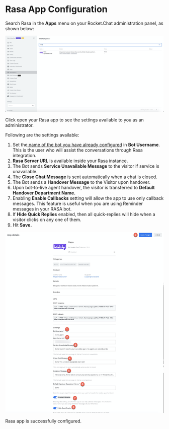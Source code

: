 # Rasa App Configuration

Search Rasa in the **Apps** menu on your Rocket.Chat administration panel, as shown below:

![](../../../../.gitbook/assets/image%20%28461%29.png)

Click open your Rasa app to see the settings available to you as an administrator.

Following are the settings available:

1. Set the[ name of the bot you have already configured](https://docs.rocket.chat/guides/apps-guides/omnichannel-apps/dialogflow-app/dialogflow-app-configuration/bot-user-configuration) in **Bot Username**. This is the user who will assist the conversations through Rasa integration. 
2. **Rasa Server URL** is available inside your Rasa instance. 
3. The Bot sends **Service Unavailable Message** to the visitor if service is unavailable.
4. The **Close Chat Message** is sent automatically when a chat is closed.
5. The Bot sends a **Handover Message** to the Visitor upon handover.
6. Upon bot-to-live agent handover, the visitor is transferred to **Default Handover Department Name.**
7. Enabling **Enable Callbacks** setting will allow the app to use only callback messages. This feature is useful when you are using Reminder messages in your RASA bot.
8. If **Hide Quick Replies** enabled, then all quick-replies will hide when a visitor clicks on any one of them. 
9. Hit **Save.**

![](../../../../.gitbook/assets/image%20%28462%29.png)

Rasa app is successfully configured.

